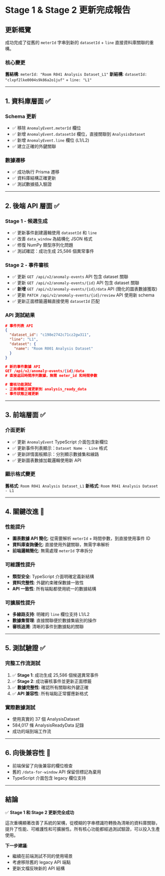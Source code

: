 # Stage 1 & Stage 2 更新完成報告

## 更新概覽

成功完成了從舊的 `meterId` 字串到新的 `datasetId` + `line` 直接資料庫關聯的重構。

### 核心變更

**舊結構**: `meterId: "Room R041 Analysis Dataset_L1"`
**新結構**: `datasetId: "clxpf2lke0004s9k86a2o1juf"` + `line: "L1"`

---

## 1. 資料庫層面 ✅

### Schema 更新
- ✅ 移除 `AnomalyEvent.meterId` 欄位
- ✅ 新增 `AnomalyEvent.datasetId` 欄位，直接關聯到 `AnalysisDataset`
- ✅ 新增 `AnomalyEvent.line` 欄位 (L1/L2)
- ✅ 建立正確的外鍵關聯

### 數據遷移
- ✅ 成功執行 Prisma 遷移
- ✅ 資料庫結構正確更新
- ✅ 測試數據插入驗證

---

## 2. 後端 API 層面 ✅

### Stage 1 - 候選生成
- ✅ 更新事件創建邏輯使用 `datasetId` 和 `line`
- ✅ 改善 `data_window` 為結構化 JSON 格式
- ✅ 修復 NumPy 類型序列化問題
- ✅ 測試確認：成功生成 25,586 個異常事件

### Stage 2 - 事件審核
- ✅ 更新 `GET /api/v2/anomaly-events` API 包含 dataset 關聯
- ✅ 更新 `GET /api/v2/anomaly-events/{id}` API 包含 dataset 關聯
- ✅ **新增** `GET /api/v2/anomaly-events/{id}/data` API (簡化的圖表數據獲取)
- ✅ 更新 `PATCH /api/v2/anomaly-events/{id}/review` API 使用新 schema
- ✅ 更新正面標籤邏輯直接使用 `datasetId` 匹配

### API 測試結果
```json
# 事件列表 API
{
  "dataset_id": "c198e2742c71cz2gw311",
  "line": "L1",
  "dataset": {
    "name": "Room R001 Analysis Dataset"
  }
}

# 新的事件數據 API
GET /api/v2/anomaly-events/{id}/data
# 直接返回時間序列數據，無需 meter_id 和時間參數

# 審核功能測試
- 正面標籤正確更新到 analysis_ready_data
- 事件狀態正確更新
```

---

## 3. 前端層面 ✅

### 介面更新
- ✅ 更新 `AnomalyEvent` TypeScript 介面包含新欄位
- ✅ 更新事件列表顯示：`Dataset Name - Line` 格式
- ✅ 更新詳情面板顯示：分別顯示數據集和線路
- ✅ 更新圖表數據加載邏輯使用新 API

### 顯示格式變更
**舊格式**: `Room R041 Analysis Dataset_L1`
**新格式**: `Room R041 Analysis Dataset - L1`

---

## 4. 關鍵改進 🚀

### 性能提升
- **圖表數據 API 簡化**: 從需要解析 `meterId` + 時間參數，到直接使用事件 ID
- **資料庫查詢優化**: 直接使用外鍵關聯，無需字串解析
- **前端邏輯簡化**: 無需處理 `meterId` 字串拆分

### 可維護性提升
- **類型安全**: TypeScript 介面明確定義新結構
- **資料完整性**: 外鍵約束確保數據一致性
- **API 一致性**: 所有端點都使用統一的數據結構

### 可擴展性提升
- **多線路支持**: 明確的 `line` 欄位支持 L1/L2
- **數據集管理**: 直接關聯便於數據集級別的操作
- **審核追溯**: 清晰的事件到數據點的關聯

---

## 5. 測試驗證 ✅

### 完整工作流測試
1. ✅ **Stage 1**: 成功生成 25,586 個候選異常事件
2. ✅ **Stage 2**: 成功審核事件並更新正面標籤
3. ✅ **數據完整性**: 確認所有關聯和外鍵正確
4. ✅ **API 兼容性**: 所有端點正常響應新格式

### 實際數據測試
- 使用真實的 37 個 AnalysisDataset
- 584,017 條 AnalysisReadyData 記錄
- 成功的端到端工作流

---

## 6. 向後兼容性 🔄

- 前端保留了向後兼容的欄位檢查
- 舊的 `/data-for-window` API 保留但標記為棄用
- TypeScript 介面包含 legacy 欄位支持

---

## 結論

✅ **Stage 1 和 Stage 2 更新完全成功**

這次重構顯著改善了系統的架構，從模糊的字串標識符轉換為清晰的資料庫關聯，提升了性能、可維護性和可擴展性。所有核心功能都經過測試驗證，可以投入生產使用。

**下一步建議**:
- 繼續在前端測試不同的使用場景
- 考慮移除舊的 legacy API 端點
- 更新文檔反映新的 API 結構
